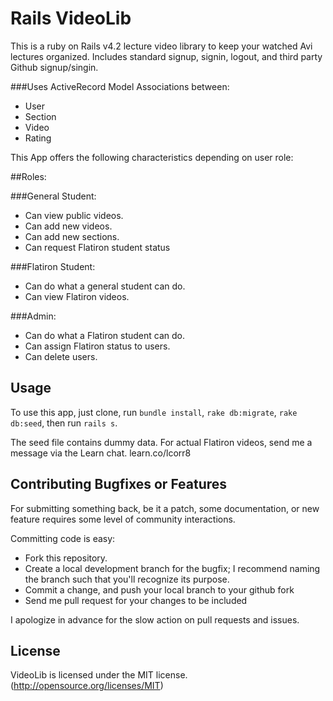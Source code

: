 # Rails VideoLib

This is a ruby on Rails v4.2 lecture video library to keep your watched Avi lectures organized. Includes standard signup, signin, logout, and third party Github signup/singin.

###Uses ActiveRecord Model Associations between:

- User
- Section
- Video
- Rating

This App offers the following characteristics depending on user role:

##Roles:

###General Student:
- Can view public videos.
- Can add new videos.
- Can add new sections.
- Can request Flatiron student status

###Flatiron Student:
- Can do what a general student can do.
- Can view Flatiron videos.

###Admin:
- Can do what a Flatiron student can do.
- Can assign Flatiron status to users.
- Can delete users.

## Usage

To use this app, just clone, run `bundle install`, `rake db:migrate`, `rake db:seed`, then run `rails s`.

The seed file contains dummy data. For actual Flatiron videos, send me a message via the Learn chat. learn.co/lcorr8

## Contributing Bugfixes or Features

For submitting something back, be it a patch, some documentation, or new feature requires some level of community interactions.

Committing code is easy:

- Fork this repository.
- Create a local development branch for the bugfix; I recommend naming the branch such that you'll recognize its purpose.
- Commit a change, and push your local branch to your github fork
- Send me pull request for your changes to be included

I apologize in advance for the slow action on pull requests and issues.

## License
VideoLib is licensed under the MIT license. (http://opensource.org/licenses/MIT)
